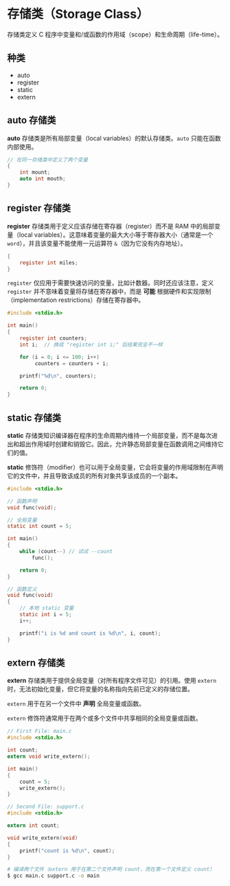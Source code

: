 # 存储类（Storage Class）

存储类定义 C 程序中变量和/或函数的作用域（scope）和生命周期（life-time）。

## 种类

* auto
* register
* static
* extern

## auto 存储类

**auto** 存储类是所有局部变量（local variables）的默认存储类。`auto` 只能在函数内部使用。

```c
// 在同一存储类中定义了两个变量
{
    int mount;
    auto int mouth;
}
```

## register 存储类

**register** 存储类用于定义应该存储在寄存器（register）而不是 RAM 中的局部变量（local variables）。这意味着变量的最大大小等于寄存器大小（通常是一个 `word`），并且该变量不能使用一元运算符 `&`（因为它没有内存地址）。

```c
{
    register int miles;
}
```

`register` 仅应用于需要快速访问的变量，比如计数器。同时还应该注意，定义 `register` 并不意味着变量将存储在寄存器中，而是 **可能** 根据硬件和实现限制（implementation restrictions）存储在寄存器中。

```c
#include <stdio.h>

int main()
{
    register int counters;
    int i;  // 换成 "register int i;" 后结果完全不一样

    for (i = 0; i <= 100; i++)
         counters = counters + i;

    printf("%d\n", counters);

    return 0;
}
```

## static 存储类

**static** 存储类知识编译器在程序的生命周期内维持一个局部变量，而不是每次进出和超出作用域时创建和销毁它。因此，允许静态局部变量在函数调用之间维持它们的值。

**static** 修饰符（modifier）也可以用于全局变量，它会将变量的作用域限制在声明它的文件中，并且导致该成员的所有对象共享该成员的一个副本。

```c
#include <stdio.h>

// 函数声明
void func(void);

// 全局变量
static int count = 5;

int main()
{
    while (count--) // 试试 --count
        func();

    return 0;
}

// 函数定义
void func(void)
{
    // 本地 static 变量
    static int i = 5;
    i++;

    printf("i is %d and count is %d\n", i, count);
}
```

## extern 存储类

**extern** 存储类用于提供全局变量（对所有程序文件可见）的引用。使用 `extern` 时，无法初始化变量，但它将变量的名称指向先前已定义的存储位置。

`extern` 用于在另一个文件中 **声明** 全局变量或函数。

`extern` 修饰符通常用于在两个或多个文件中共享相同的全局变量或函数。

```c
// First File: main.c
#include <stdio.h>

int count;
extern void write_extern();

int main()
{
    count = 5;
    write_extern();
}
```

```c
// Second File: support.c
#include <stdio.h>

extern int count;

void write_extern(void)
{
    printf("count is %d\n", count);
}
```

```sh
# 编译两个文件（extern 用于在第二个文件声明 count，而在第一个文件定义 count）
$ gcc main.c support.c -o main
```
